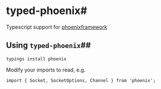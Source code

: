 # typed-phoenix#

Typescript support for [phoenixframework]( https://github.com/phoenixframework/phoenix)

## Using `typed-phoenix`##

```
typings install phoenix
```
Modify your imports to read, e.g.
```
import { Socket, SocketOptions, Channel } from 'phoenix';
```
